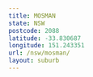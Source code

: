 ```yaml
---
title: MOSMAN
state: NSW
postcode: 2088
latitude: -33.830687
longitude: 151.243351
url: /nsw/mosman/
layout: suburb
---
```

